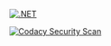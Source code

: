 [![.NET](https://github.com/hedgarbezerra/NETCore.Basic/actions/workflows/dotnet.yml/badge.svg?branch=master)](https://github.com/hedgarbezerra/NETCore.Basic/actions/workflows/dotnet.yml)

[![Codacy Security Scan](https://github.com/hedgarbezerra/NETCore.Basic/actions/workflows/codacy.yml/badge.svg)](https://github.com/hedgarbezerra/NETCore.Basic/actions/workflows/codacy.yml)
